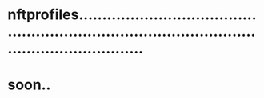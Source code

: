 # nftprofiles........................................................................................................................
# soon..
